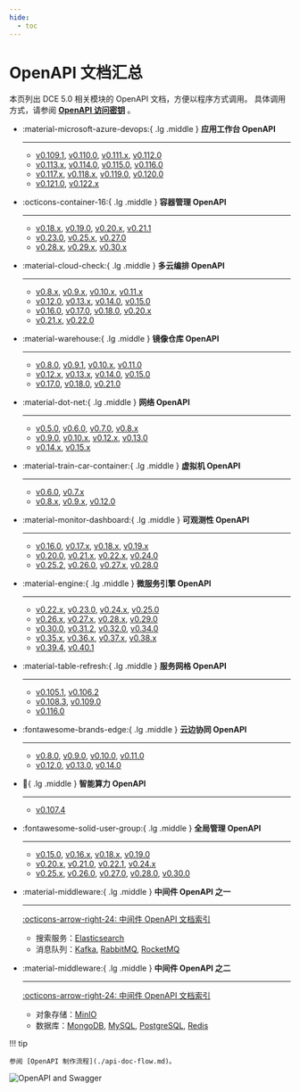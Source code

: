 ```yaml
---
hide:
  - toc
---
```


# OpenAPI 文档汇总

本页列出 DCE 5.0 相关模块的 OpenAPI 文档，方便以程序方式调用。
具体调用方式，请参阅 **[OpenAPI 访问密钥](https://docs.daocloud.io/ghippo/user-guide/personal-center/accesstoken/)** 。

<div class="grid cards" markdown>

-   :material-microsoft-azure-devops:{ .lg .middle } __应用工作台 OpenAPI__

    ---

    - [v0.109.1](./amamba/v0.109.1.md), [v0.110.0](./amamba/v0.110.0.md), [v0.111.x](./amamba/v0.111.0.md), [v0.112.0](./amamba/v0.112.0.md)
    - [v0.113.x](./amamba/v0.113.0.md), [v0.114.0](./amamba/v0.114.0.md), [v0.115.0](./amamba/v0.115.0.md), [v0.116.0](./amamba/v0.116.0.md)
    - [v0.117.x](./amamba/v0.117.0.md), [v0.118.x](./amamba/v0.118.0.md), [v0.119.0](./amamba/v0.119.0.md), [v0.120.0](./amamba/v0.120.0.md)
    - [v0.121.0](./amamba/v0.121.0.md), [v0.122.x](./amamba/v0.122.0.md)

-   :octicons-container-16:{ .lg .middle } __容器管理 OpenAPI__

    ---

    - [v0.18.x](./kpanda/v0.18.0.md), [v0.19.0](./kpanda/v0.19.0.md), [v0.20.x](./kpanda/v0.20.0.md), [v0.21.1](./kpanda/v0.21.1.md)
    - [v0.23.0](./kpanda/v0.23.0.md), [v0.25.x](./kpanda/v0.25.0.md), [v0.27.0](./kpanda/v0.27.0.md)
    - [v0.28.x](./kpanda/v0.28.0.md), [v0.29.x](./kpanda/v0.29.0.md), [v0.30.x](./kpanda/v0.30.1.md)

-   :material-cloud-check:{ .lg .middle } __多云编排 OpenAPI__

    ---

    - [v0.8.x](./kairship/v0.8.0.md), [v0.9.x](./kairship/v0.9.0.md), [v0.10.x](./kairship/v0.10.0.md), [v0.11.x](./kairship/v0.11.0.md)
    - [v0.12.0](./kairship/v0.12.0.md), [v0.13.x](./kairship/v0.13.0.md), [v0.14.0](./kairship/v0.14.0.md), [v0.15.0](./kairship/v0.15.0.md)
    - [v0.16.0](./kairship/v0.16.0.md), [v0.17.0](./kairship/v0.17.0.md), [v0.18.0](./kairship/v0.18.0.md), [v0.20.x](./kairship/v0.20.0.md)
    - [v0.21.x](./kairship/v0.21.0.md), [v0.22.0](./kairship/v0.22.0.md)

-   :material-warehouse:{ .lg .middle } __镜像仓库 OpenAPI__

    ---

    - [v0.8.0](./kangaroo/v0.8.0.md), [v0.9.1](./kangaroo/v0.9.1.md), [v0.10.x](./kangaroo/v0.10.0.md), [v0.11.0](./kangaroo/v0.11.0.md)
    - [v0.12.x](./kangaroo/v0.12.0.md), [v0.13.x](./kangaroo/v0.13.0.md), [v0.14.0](./kangaroo/v0.14.0.md), [v0.15.0](./kangaroo/v0.15.0.md)
    - [v0.17.0](./kangaroo/v0.17.0.md), [v0.18.0](./kangaroo/v0.18.0.md), [v0.21.0](./kangaroo/v0.21.0.md)

-   :material-dot-net:{ .lg .middle } __网络 OpenAPI__

    ---

    - [v0.5.0](./spidernet/v0.5.0.md), [v0.6.0](./spidernet/v0.6.0.md), [v0.7.0](./spidernet/v0.7.0.md), [v0.8.x](./spidernet/v0.8.0.md)
    - [v0.9.0](./spidernet/v0.9.0.md), [v0.10.x](./spidernet/v0.10.0.md), [v0.12.x](./spidernet/v0.12.0.md), [v0.13.0](./spidernet/v0.13.0.md)
    - [v0.14.x](./spidernet/v0.14.0.md), [v0.15.x](./spidernet/v0.15.0.md)

-   :material-train-car-container:{ .lg .middle } __虚拟机 OpenAPI__

    ---

    - [v0.6.0](./virtnest/v0.6.0.md), [v0.7.x](./virtnest/v0.7.0.md)
    - [v0.8.x](./virtnest/v0.8.0.md), [v0.9.x](./virtnest/v0.8.0.md), [v0.12.0](./virtnest/v0.12.0.md)

-   :material-monitor-dashboard:{ .lg .middle } __可观测性 OpenAPI__

    ---

    - [v0.16.0](./insight/v0.16.0.md), [v0.17.x](./insight/v0.17.0.md), [v0.18.x](./insight/v0.18.0.md), [v0.19.x](./insight/v0.19.0.md)
    - [v0.20.0](./insight/v0.20.0.md), [v0.21.x](./insight/v0.21.0.md), [v0.22.x](./insight/v0.22.0.md), [v0.24.0](./insight/v0.24.0.md)
    - [v0.25.2](./insight/v0.25.2.md), [v0.26.0](./insight/v0.26.0.md), [v0.27.x](./insight/v0.27.0.md), [v0.28.0](./insight/v0.28.0.md)

-   :material-engine:{ .lg .middle } __微服务引擎 OpenAPI__

    ---

    - [v0.22.x](./skoala/v0.22.1.md), [v0.23.0](./skoala/v0.23.0.md), [v0.24.x](./skoala/v0.24.0.md), [v0.25.0](./skoala/v0.25.0.md)
    - [v0.26.x](./skoala/v0.26.0.md), [v0.27.x](./skoala/v0.27.0.md), [v0.28.x](./skoala/v0.28.0.md), [v0.29.0](./skoala/v0.29.0.md)
    - [v0.30.0](./skoala/v0.30.0.md), [v0.31.2](./skoala/v0.31.2.md), [v0.32.0](./skoala/v0.32.0.md), [v0.34.0](./skoala/v0.34.0.md)
    - [v0.35.x](./skoala/v0.35.0.md), [v0.36.x](./skoala/v0.36.0.md), [v0.37.x](./skoala/v0.37.0.md), [v0.38.x](./skoala/v0.38.1.md)
    - [v0.39.4](./skoala/v0.39.4.md), [v0.40.1](./skoala/v0.40.1.md)

-   :material-table-refresh:{ .lg .middle } __服务网格 OpenAPI__

    ---

    - [v0.105.1](./mspider/v0.105.1.md), [v0.106.2](./mspider/v0.106.2.md)
    - [v0.108.3](./mspider/v0.108.3.md), [v0.109.0](./mspider/v0.109.0.md)
    - [v0.116.0](./mspider/v0.116.0.md)

-   :fontawesome-brands-edge:{ .lg .middle } __云边协同 OpenAPI__

    ---

    - [v0.8.0](./kant/v0.8.0.md), [v0.9.0](./kant/v0.9.0.md), [v0.10.0](./kant/v0.10.0.md), [v0.11.0](./kant/v0.11.0.md)
    - [v0.12.0](./kant/v0.12.0.md), [v0.13.0](./kant/v0.13.0.md), [v0.14.0](./kant/v0.14.0.md)

-   :robot:{ .lg .middle } __智能算力 OpenAPI__

    ---

    - [v0.107.4](./baize/v0.107.4.md)

-   :fontawesome-solid-user-group:{ .lg .middle } __全局管理 OpenAPI__

    ---

    - [v0.15.0](./ghippo/v0.15.0.md), [v0.16.x](./ghippo/v0.16.0.md), [v0.18.x](./ghippo/v0.18.0.md), [v0.19.0](./ghippo/v0.19.0.md)
    - [v0.20.x](./ghippo/v0.20.0.md), [v0.21.0](./ghippo/v0.21.0.md), [v0.22.1](./ghippo/v0.22.1.md), [v0.24.x](./ghippo/v0.24.0.md)
    - [v0.25.x](./ghippo/v0.25.0.md), [v0.26.0](./ghippo/v0.26.0.md), [v0.27.0](./ghippo/v0.27.0.md), [v0.28.0](./ghippo/v0.28.0.md), [v0.30.0](./ghippo/v0.30.0.md)

-   :material-middleware:{ .lg .middle } __中间件 OpenAPI 之一__

    ---

    [:octicons-arrow-right-24: 中间件 OpenAPI 文档索引](./midware.md)

    - 搜索服务：[Elasticsearch](./mcamel/elasticsearch/elasticsearch-v0.7.0.md)
    - 消息队列：[Kafka](./mcamel/kafka/kafka-v0.5.0.md),
      [RabbitMQ](./mcamel/rabbitmq/rabbitmq-v0.10.0.md),
      [RocketMQ](./mcamel/rocketmq/rocketmq-v0.1.1.md)

-   :material-middleware:{ .lg .middle } __中间件 OpenAPI 之二__

    ---

    [:octicons-arrow-right-24: 中间件 OpenAPI 文档索引](./midware.md)

    - 对象存储：[MinIO](./mcamel/minio/minio-v0.5.0.md)
    - 数据库：[MongoDB](./mcamel/mongodb/mongodb-v0.1.0.md),
      [MySQL](./mcamel/mysql/mysql-v0.10.0.md),
      [PostgreSQL](./mcamel/postgresql/postgresql-v0.1.0.md),
      [Redis](./mcamel/redis/redis-v0.7.0.md)

</div>

!!! tip

    参阅 [OpenAPI 制作流程](./api-doc-flow.md)。

![OpenAPI and Swagger](https://docs.daocloud.io/daocloud-docs-images/docs/openapi/images/index.png)
